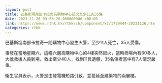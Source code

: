 ```yaml
---
layout: post
title: 巴基斯坦南部卡拉奇有購物中心起火至少11死35傷
date: 2023-11-26 03:53:20.000000000 +08:00
link: https://news.rthk.hk/rthk/ch/component/k2/1729444-20231126.htm
categories: rthk
---
```


巴基斯坦南部卡拉奇一間購物中心發生火警，至少11人死亡，35人受傷。

事發在當地星期六，這幢六層高購物中心的4樓突然起火，當時商場內有60多人，大批救援人員到場，救出至少40人，找到11具遺體，35名傷者當中有7人情況嚴重。

衛生官員表示，火警是由發電機短路引致，並蔓延至建築物的兩層樓。
